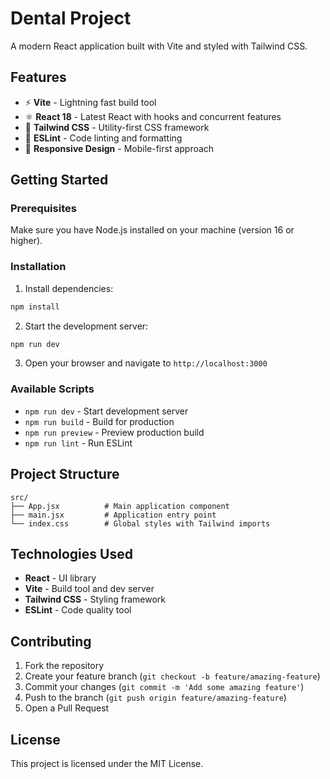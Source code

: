 # Dental Project

A modern React application built with Vite and styled with Tailwind CSS.

## Features

- ⚡ **Vite** - Lightning fast build tool
- ⚛️ **React 18** - Latest React with hooks and concurrent features
- 🎨 **Tailwind CSS** - Utility-first CSS framework
- 🔧 **ESLint** - Code linting and formatting
- 📱 **Responsive Design** - Mobile-first approach

## Getting Started

### Prerequisites

Make sure you have Node.js installed on your machine (version 16 or higher).

### Installation

1. Install dependencies:
```bash
npm install
```

2. Start the development server:
```bash
npm run dev
```

3. Open your browser and navigate to `http://localhost:3000`

### Available Scripts

- `npm run dev` - Start development server
- `npm run build` - Build for production
- `npm run preview` - Preview production build
- `npm run lint` - Run ESLint

## Project Structure

```
src/
├── App.jsx          # Main application component
├── main.jsx         # Application entry point
└── index.css        # Global styles with Tailwind imports
```

## Technologies Used

- **React** - UI library
- **Vite** - Build tool and dev server
- **Tailwind CSS** - Styling framework
- **ESLint** - Code quality tool

## Contributing

1. Fork the repository
2. Create your feature branch (`git checkout -b feature/amazing-feature`)
3. Commit your changes (`git commit -m 'Add some amazing feature'`)
4. Push to the branch (`git push origin feature/amazing-feature`)
5. Open a Pull Request

## License

This project is licensed under the MIT License.
